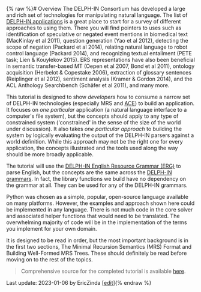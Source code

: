 {% raw %}# Overview
The DELPH-IN Consortium has developed a large and rich set of technologies for manipulating natural language. The list of [DELPH-IN applications](https://blog.inductorsoftware.com/docsproto/home/DelphinApplications/) is a great place to start for a survey of different approaches to using them.  There you will find pointers to uses such as identification of speculative or negated event mentions in biomedical text (MacKinlay et al 2011), question generation (Yao et al 2012), detecting the scope of negation (Packard et al 2014), relating natural language to robot control language (Packard 2014), and recognizing textual entailment (PETE task; Lien & Kouylekov 2015). ERS representations have also been beneficial in semantic transfer-based MT (Oepen et al 2007, Bond et al 2011), ontology acquisition (Herbelot & Copestake 2006), extraction of glossary sentences (Reiplinger et al 2012), sentiment analysis (Kramer & Gordon 2014), and the ACL Anthology Searchbench (Schäfer et al 2011), and many more.

This tutorial is designed to show *developers* how to consume a narrow set of DELPH-IN technologies (especially MRS and [ACE](http://sweaglesw.org/linguistics/ace/)) to build an application. It focuses on *one particular* application (a natural language interface to a computer's file system), but the concepts should apply to any type of constrained system ('constrained' in the sense of the size of the world under discussion). It also takes *one particular approach* to building the system by logically evaluating the output of the DELPH-IN parsers against a world definition. While this approach may not be the right one for every application, the concepts illustrated and the tools used along the way should be more broadly applicable.

The tutorial will use the [DELPH-IN English Resource Grammar (ERG)](https://blog.inductorsoftware.com/docsproto/erg/ErgTop/) to parse English, but the concepts are the same across the [DELPH-IN grammars](https://blog.inductorsoftware.com/docsproto/grammars/NorsourceTop/).  In fact, the library functions we build have no dependency on the grammar at all. They can be used for any of the DELPH-IN grammars.

Python was chosen as a simple, popular, open-source language available on many platforms. However, the examples and approach shown here could be implemented in any language. There is not much code in the core solver and associated helper functions that would need to be translated. The overwhelming majority of code will be in the implementation of the terms you implement for your own domain.

It is designed to be read in order, but the most important background is in the first two sections, The Minimal Recursion Semantics (MRS) Format and Building Well-Formed MRS Trees. These should definitely be read before moving on to the rest of the topics. 

> Comprehensive source for the completed tutorial is available [here](https://github.com/EricZinda/Perplexity).


Last update: 2023-01-06 by EricZinda [[edit](https://github.com/EricZinda/Perplexity/edit/main/docs/devhowto/devhowtoOverview.md)]{% endraw %}